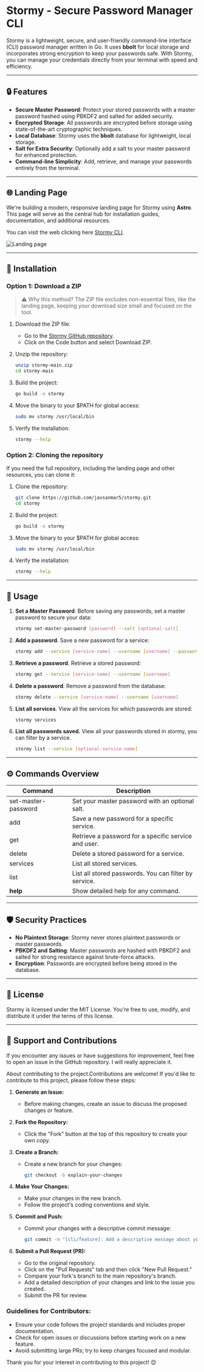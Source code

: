 # Stormy - Secure Password Manager CLI

Stormy is a lightweight, secure, and user-friendly command-line interface (CLI) password manager written in Go. It uses **bbolt** for local storage and incorporates strong encryption to keep your passwords safe. With Stormy, you can manage your credentials directly from your terminal with speed and efficiency.

---

## 🔒 Features

- **Secure Master Password**: Protect your stored passwords with a master password hashed using PBKDF2 and salted for added security.
- **Encrypted Storage**: All passwords are encrypted before storage using state-of-the-art cryptographic techniques.
- **Local Database**: Stormy uses the **bbolt** database for lightweight, local storage.
- **Salt for Extra Security**: Optionally add a salt to your master password for enhanced protection.
- **Command-line Simplicity**: Add, retrieve, and manage your passwords entirely from the terminal.

---

## 🌐 Landing Page

We're building a modern, responsive landing page for Stormy using **Astro**. This page will serve as the central hub for installation guides, documentation, and additional resources.

You can visit the web clicking here [Stormy CLI](http://stormyCLI.vercel.app).

![Landing page](static/landing-page.png)


---

## 🚀 Installation

### Option 1: Download a ZIP

> ⚠️ Why this method? The ZIP file excludes non-essential files, like the landing page, keeping your download size small and focused on the tool.

1. Download the ZIP file:
    - Go to the [Stormy GitHub repository](https://github.com/javsanmar5/stormy).
    - Click on the Code button and select Download ZIP.

2. Unzip the repository:
   ```bash
   unzip stormy-main.zip
   cd stormy-main
    ```


3. Build the project:
    ```bash
    go build -o stormy
    ```


4. Move the binary to your $PATH for global access:
    ```bash
    sudo mv stormy /usr/local/bin
    ```


5. Verify the installation:
    ```bash
    stormy --help
    ```

### Option 2: Cloning the repository

If you need the full repository, including the landing page and other resources, you can clone it:

1. Clone the repository:
   ```bash
   git clone https://github.com/javsanmar5/stormy.git
   cd stormy
    ```

 
2. Build the project:
    ```bash
    go build -o stormy
    ```


3. Move the binary to your $PATH for global access:
    ```bash
    sudo mv stormy /usr/local/bin
    ```


4. Verify the installation:
    ```bash
    stormy --help
    ```
---

## 📖 Usage

1. **Set a Master Password**. 
Before saving any passwords, set a master password to secure your data:

    ```bash
    stormy set-master-password [password] --salt [optional-salt]
    ```


2. **Add a password**.
Save a new password for a service:

    ```bash
    stormy add --service [service-name] --username [username] --password [password]
    ```
    
    
3. **Retrieve a password**.
Retrieve a stored password:
    ```bash
    stormy get --service [service-name] --username [username]
    ```

    
4. **Delete a password**.
Remove a password from the database:
    ```bash
    stormy delete --service [service-name] --username [username]
    ```


5. **List all services**.
View all the services for which passwords are stored:

    ```bash
    stormy services
    ```

6. **List all passwords saved.**
View all your passwords stored in stormy, you can filter by a service.
    
    ```bash
    stormy list --service [optional-service-name]
    ```


---

## ⚙️ Commands Overview
| Command |	Description |
|-------------|----------|
| set-master-password |	Set your master password with an optional salt. |
| add | Save a new password for a specific service.
| get | Retrieve a password for a specific service and user. |
| delete | Delete a stored password for a service.
| services | List all stored services.|
| list | List all stored passwords. You can filter by service.|
| **help** |	Show detailed help for any command. |

---

## 🛡️ Security Practices

- **No Plaintext Storage**: Stormy never stores plaintext passwords or master passwords.
- **PBKDF2 and Salting**: Master passwords are hashed with PBKDF2 and salted for strong resistance against brute-force attacks.
- **Encryption**: Passwords are encrypted before being stored in the database.

---

## 📝 License

Stormy is licensed under the MIT License. You’re free to use, modify, and distribute it under the terms of this license.


---

## 📧 Support and Contributions

If you encounter any issues or have suggestions for improvement, feel free to open an issue in the GitHub repository. I will really appreciate it.

About contributing to the project.Contributions are welcome! If you'd like to contribute to this project, please follow these steps:

1. **Generate an Issue:**
   - Before making changes, create an issue to discuss the proposed changes or feature.

2. **Fork the Repository:**
   - Click the "Fork" button at the top of this repository to create your own copy.

3. **Create a Branch:**
   - Create a new branch for your changes:
     ```bash
     git checkout -b explain-your-changes
     ```

4. **Make Your Changes:**
   - Make your changes in the new branch.
   - Follow the project's coding conventions and style.

5. **Commit and Push:**
   - Commit your changes with a descriptive commit message:
     ```bash
     git commit -m "[cli/feature]: Add a descriptive message about your changes"
     ```

6. **Submit a Pull Request (PR):**
   - Go to the original repository.
   - Click on the "Pull Requests" tab and then click "New Pull Request."
   - Compare your fork's branch to the main repository's branch.
   - Add a detailed description of your changes and link to the issue you created.
   - Submit the PR for review.

### Guidelines for Contributors:
- Ensure your code follows the project standards and includes proper documentation.
- Check for open issues or discussions before starting work on a new feature.
- Avoid submitting large PRs; try to keep changes focused and modular.

Thank you for your interest in contributing to this project! 😊
